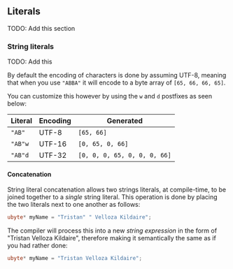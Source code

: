 ## Literals

TODO: Add this section

### String literals

TODO: Add this

By default the encoding of characters is done by assuming UTF-8, meaning that when you
use `"ABBA"` it will encode to a byte array of `[65, 66, 66, 65]`.

You can customize this however by using the `w` and `d` postfixes as seen
below:

| Literal | Encoding        | Generated
|---------|-----------------|-------------------------------------------|
| `"AB"`  | UTF-8           | `[65, 66]`                                |
| `"AB"w` | UTF-16          | `[0, 65, 0, 66]`                          |
| `"AB"d` | UTF-32          | `[0, 0, 0, 65, 0, 0, 0, 66]`              |

#### Concatenation

String literal concatenation allows two strings literals, at compile-time, to be joined
together to a _single_ string literal. This operation is done by placing the two literals
next to one another as follows:

```d
ubyte* myName = "Tristan" " Velloza Kildaire";
```

The compiler will process this into a new _string expression_ in the form of "Tristan Velloza Kildaire",
therefore making it semantically the same as if you had rather done:

```d
ubyte* myName = "Tristan Velloza Kildaire";
```